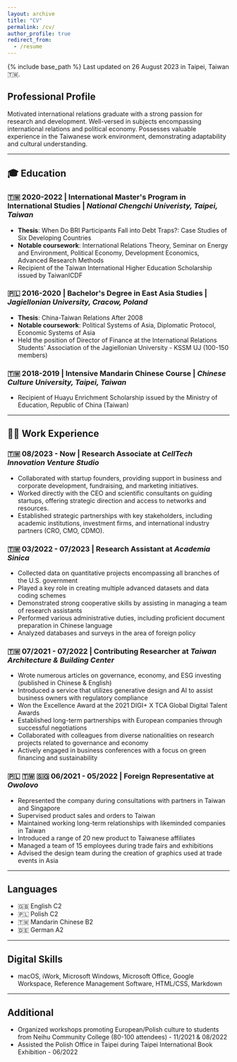 ```yaml
---
layout: archive
title: "CV"
permalink: /cv/
author_profile: true
redirect_from:
  - /resume
---
```


{% include base_path %}
Last updated on 26 August 2023 in Taipei, Taiwan 🇹🇼.

## Professional Profile

Motivated international relations graduate with a strong passion for research and development. Well-versed in subjects encompassing international relations and political economy. Possesses valuable experience in the Taiwanese work environment, demonstrating adaptability and cultural understanding.

---

## 🎓 Education

### 🇹🇼 2020-2022 | International Master's Program in International Studies | *National Chengchi Univeristy, Taipei, Taiwan*
  * **Thesis**: When Do BRI Participants Fall into Debt Traps?: Case Studies of Six Developing Countries
  * **Notable coursework**: International Relations Theory, Seminar on Energy and Environment, Political Economy, Development Economics, Advanced Research Methods
  * Recipient of the Taiwan International Higher Education Scholarship issued by TaiwanICDF

### 🇵🇱 2016-2020 | Bachelor's Degree in East Asia Studies | *Jagiellonian University, Cracow, Poland*
  * **Thesis**: China-Taiwan Relations After 2008
  * **Notable coursework**: Political Systems of Asia, Diplomatic Protocol, Economic Systems of Asia
  * Held the position of Director of Finance at the International Relations Students' Association of the Jagiellonian University - KSSM UJ (100-150 members)

### 🇹🇼 2018-2019 | Intensive Mandarin Chinese Course | *Chinese Culture University, Taipei, Taiwan*
  * Recipient of Huayu Enrichment Scholarship issued by the Ministry of Education, Republic of China (Taiwan)

---

## 👨‍💻 Work Experience

### 🇹🇼 08/2023 - Now | Research Associate at *CellTech Innovation Venture Studio*
- Collaborated with startup founders, providing support in business and corporate development, fundraising, and marketing initiatives.
- Worked directly with the CEO and scientific consultants on guiding startups, offering strategic direction and access to networks and resources.
-	Established strategic partnerships with key stakeholders, including academic institutions, investment firms, and international industry partners (CRO, CMO, CDMO).

### 🇹🇼 03/2022 - 07/2023 | Research Assistant at *Academia Sinica*
  * Collected data on quantitative projects encompassing all branches of the U.S. government
  * Played a key role in creating multiple advanced datasets and data coding schemes
  * Demonstrated strong cooperative skills by assisting in managing a team of research assistants
  * Performed various administrative duties, including proficient document preparation in Chinese language
  * Analyzed databases and surveys in the area of foreign policy

### 🇹🇼 07/2021 - 07/2022 | Contributing Researcher at *Taiwan Architecture & Building Center*
  * Wrote numerous articles on governance, economy, and ESG investing (published in Chinese & English)
  * Introduced a service that utilizes generative design and AI to assist business owners with regulatory compliance
  * Won the Excellence Award at the 2021 DIGI+ X TCA Global Digital Talent Awards
  * Established long-term partnerships with European companies through successful negotiations
  * Collaborated with colleagues from diverse nationalities on research projects related to governance and economy
  * Actively engaged in business conferences with a focus on green financing and sustainability

### 🇵🇱 🇹🇼 🇸🇬 06/2021 - 05/2022 | Foreign Representative at *Owolovo*
  * Represented the company during consultations with partners in Taiwan and Singapore
  * Supervised product sales and orders to Taiwan
  * Maintained working long-term relationships with likeminded companies in Taiwan
  * Introduced a range of 20 new product to Taiwanese affiliates
  * Managed a team of 15 employees during trade fairs and exhibitions
  * Advised the design team during the creation of graphics used at trade events in Asia

---

## Languages

* 🇬🇧 English C2
* 🇵🇱 Polish C2
* 🇹🇼 Mandarin Chinese B2
* 🇩🇪 German A2

---

## Digital Skills

* macOS, iWork, Microsoft Windows, Microsoft Office, Google Workspace, Reference Management Software, HTML/CSS, Markdown

---

## Additional

* Organized workshops promoting European/Polish culture to students from Neihu Community College (80-100 attendees) - 11/2021 & 08/2022
* Assisted the Polish Office in Taipei during Taipei International Book Exhibition - 06/2022